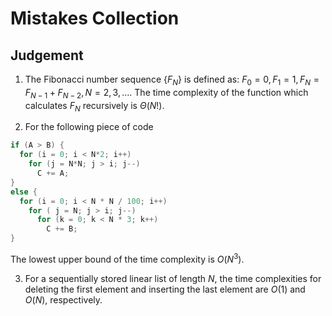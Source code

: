 # Mistakes Collection

## Judgement

1. The Fibonacci number sequence $\{F_N\}$ is defined as: $F_0 = 0, F_1 = 1, F_N = F_{N−1}​ + F_{N−2}, N = 2, 3, \ldots$. The time complexity of the function which calculates $F_N$ recursively is $\Theta(N!)$.  

2. For the following piece of code  
```c 
if (A > B) {     
  for (i = 0; i < N*2; i++)         
    for (j = N*N; j > i; j--)             
      C += A; 
}
else {     
  for (i = 0; i < N * N / 100; i++)         
    for ( j = N; j > i; j--) 
      for (k = 0; k < N * 3; k++)
        C += B; 
} 
```
The lowest upper bound of the time complexity is $O(N^3)$. 

3. For a sequentially stored linear list of length $N$, the time complexities for deleting the first element and inserting the last element are $O(1)$ and $O(N)$, respectively.